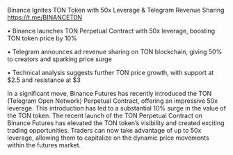 Binance Ignites TON Token with 50x Leverage & Telegram Revenue Sharing
https://t.me/BINANCET0N

 • Binance launches TON Perpetual Contract with 50x leverage, boosting TON token price by 10%

 • Telegram announces ad revenue sharing on TON blockchain, giving 50% to creators and sparking price surge

 • Technical analysis suggests further TON price growth, with support at $2.5 and resistance at $3

In a significant move, Binance Futures has recently introduced the TON (Telegram Open Network) Perpetual Contract, offering an impressive 50x leverage. This introduction has led to a substantial 10% surge in the value of the TON token.
The recent launch of the TON Perpetual Contract on Binance Futures has elevated the TON token’s visibility and created exciting trading opportunities. Traders can now take advantage of up to 50x leverage, allowing them to capitalize on the dynamic price movements within the futures market.
